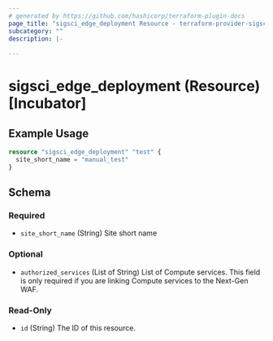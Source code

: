 ```yaml
---
# generated by https://github.com/hashicorp/terraform-plugin-docs
page_title: "sigsci_edge_deployment Resource - terraform-provider-sigsci"
subcategory: ""
description: |-
  
---
```


# sigsci_edge_deployment (Resource) [Incubator]



## Example Usage

```terraform
resource "sigsci_edge_deployment" "test" {
  site_short_name = "manual_test"
}
```

<!-- schema generated by tfplugindocs -->
## Schema

### Required

- `site_short_name` (String) Site short name

### Optional

- `authorized_services` (List of String) List of Compute services. This field is only required if you are linking Compute services to the Next-Gen WAF.

### Read-Only

- `id` (String) The ID of this resource.


